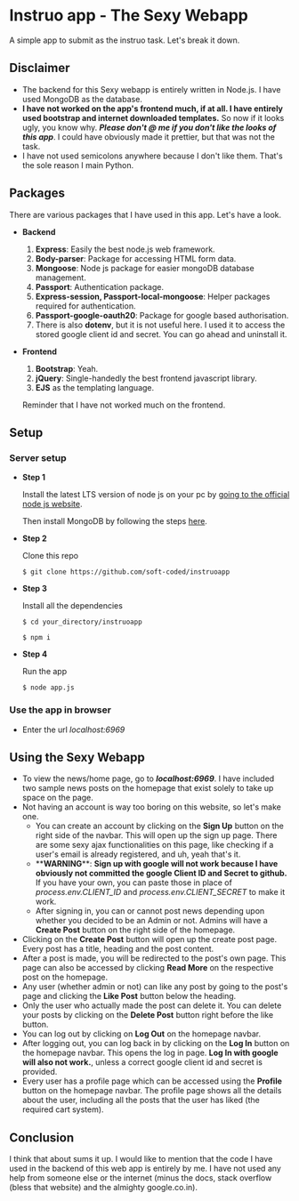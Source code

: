 # Instruo app - The Sexy Webapp

A simple app to submit as the instruo task. Let's break it down. 

## Disclaimer

* The backend for this Sexy webapp is entirely written in Node.js. I have used MongoDB as the database.
* **I have not worked on the app's frontend much, if at all. I have entirely used bootstrap and internet downloaded templates.**  So now if it looks ugly, you know why. ***Please don't @ me if you don't like the looks of this app***. I could have obviously made it prettier, but that was not the task.
* I have not used semicolons anywhere because I don't like them. That's the sole reason I main Python.

## Packages
There are various packages that I have used in this app. Let's have a look.

* **Backend**
  1. **Express**:  Easily the best node.js web framework.
  1. **Body-parser**: Package for accessing HTML form data.
  1. **Mongoose**: Node js package for easier mongoDB database management.
  1. **Passport**: Authentication package.
  1. **Express-session, Passport-local-mongoose**: Helper packages required for authentication.
  1. **Passport-google-oauth20**: Package for google based authorisation.
  1. There is also **dotenv**, but it is not useful here. I used it to access the stored google client id and secret. You can go ahead and uninstall it.
  
* **Frontend**
  1. **Bootstrap**: Yeah.
  1. **jQuery**:  Single-handedly the best frontend javascript library.
  1. **EJS** as the templating language.  
  
  Reminder that I have not worked much on the frontend.
  

## Setup
### Server setup
* **Step 1**

    Install the latest LTS version of node js on your pc by [going to the official node js website](https://nodejs.org/en/download/).
    
    Then install MongoDB by following the steps [here](https://docs.mongodb.com/manual/administration/install-community/).
* **Step 2**

    Clone this repo
    
      $ git clone https://github.com/soft-coded/instruoapp
* **Step 3**

    Install all the dependencies
      
      $ cd your_directory/instruoapp
      
      $ npm i
* **Step 4**

    Run the app
    
      $ node app.js
### Use the app in browser
* Enter the url *localhost:6969*

## Using the Sexy Webapp

* To view the news/home page, go to ***localhost:6969***. I have included two sample news posts on the homepage that exist solely to take up space on the page.
* Not having an account is way too boring on this website, so let's make one.
  * You can create an account by clicking on the **Sign Up** button on the right side of the navbar. This will open up the sign up page. There are some sexy ajax functionalities on this page, like checking if a user's email is already registered, and uh, yeah that's it.
  * \*\***WARNING**\*\*: **Sign up with google will not work because I have obviously not committed the google Client ID and Secret to github.** If you have your own, you can paste those in place of *process.env.CLIENT_ID* and *process.env.CLIENT_SECRET* to make it work.
  * After signing in, you can or cannot post news depending upon whether you decided to be an Admin or not. Admins will have a **Create Post** button on the right side of the homepage.
* Clicking on the **Create Post** button will open up the create post page. Every post has a title, heading and the post content.
* After a post is made, you will be redirected to the post's own page. This page can also be accessed by clicking **Read More** on the respective post on the homepage.
* Any user (whether admin or not) can like any post by going to the post's page and clicking the **Like Post** button below the heading.
* Only the user who actually made the post can delete it. You can delete your posts by clicking on the **Delete Post** button right before the like button.
* You can log out by clicking on **Log Out** on the homepage navbar.
* After logging out, you can log back in by clicking on the **Log In** button on the homepage navbar. This opens the log in page. **Log In with google will also not work.**, unless a correct google client id and secret is provided.
* Every user has a profile page which can be accessed using the **Profile** button on the homepage navbar. The profile page shows all the details about the user, including all the posts that the user has liked (the required cart system).

## Conclusion
I think that about sums it up. I would like to mention that the code I have used in the backend of this web app is entirely by me. I have not used any help from someone else or the internet (minus the docs, stack overflow (bless that website) and the almighty google.co.in).
